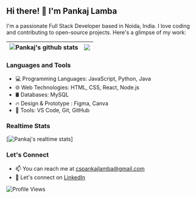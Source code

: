 <!-- Title -->
## Hi there! 👋 I'm Pankaj Lamba

<!-- Introduction -->
I'm a passionate Full Stack Developer based in Noida, India. I love coding and contributing to open-source projects. Here's a glimpse of my work:

<!-- GitHub Stats -->

| <a><img align="center" src="https://github-readme-stats.vercel.app/api?username=cspankajlamba&show_icons=true&include_all_commits=true&theme=buefy&hide_border=true" alt="Pankaj's github stats" /></a> | <a><img align="center" src="https://github-readme-stats.vercel.app/api/top-langs/?username=cspankajlamba&layout=compact&theme=buefy&hide_border=true" /></a> |
| ------------- | ------------- |

<!-- Languages -->
### Languages and Tools

- 💻 Programming Languages: JavaScript, Python, Java
- 🌐 Web Technologies: HTML, CSS, React, Node.js
- 🛢️ Databases: MySQL
- 🔥 Design & Prototype : Figma, Canva
- 🔧 Tools: VS Code, Git, GitHub

### Realtime Stats
[![Pankaj's realtime stats](https://github-readme-stats.vercel.app/api/wakatime?username=cspankajlamba&layout=compact)]
<!-- Recent Projects 
### Recent Projects

- 🚀 [Project 1](https://github.com/your-project-1): Short description of the project.
- 🌟 [Project 2](https://github.com/your-project-2): Short description of the project.
- 🔥 [Project 3](https://github.com/your-project-3): Short description of the project.
-->
<!-- Contact Info -->
### Let's Connect

- 📫 You can reach me at [cspankajlamba@gmail.com](mailto:cspankajlamba@gmail.com)
- 💬 Let's connect on [LinkedIn](https://www.linkedin.com/in/cspankajlamba/)

<!-- Footer -->
![Profile Views](https://komarev.com/ghpvc/?username=cspankajlamba&color=orange)
